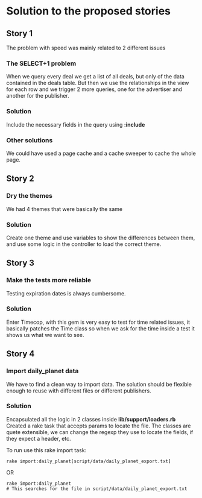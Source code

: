 # Solution to the proposed stories

## Story 1
The problem with speed was mainly related to 2 different issues

### The **SELECT+1** problem
When we query every deal we get a list of all deals, but only of the data contained in the deals table. But then we use the relationships in the view for each row and we trigger 2 more queries, one for the advertiser and another for the publisher.

### Solution
Include the necessary fields in the query using **:include**

### Other solutions
We could have used a page cache and a cache sweeper to cache the whole page.

## Story 2

### Dry the themes
We had 4 themes that were basically the same 

### Solution
Create one theme and use variables to show the differences between them, and use some logic in the controller to load the correct theme.
## Story 3

### Make the tests more reliable
Testing expiration dates is always cumbersome.

### Solution
Enter Timecop, with this gem is very easy to test for time related issues, it basically patches the Time class so when we ask for the time inside a test it shows us what we want to see.

## Story 4

### Import daily_planet data
We have to find a clean way to import data. The solution should be flexible enough to reuse with different files or different publishers.

### Solution
Encapsulated all the logic in 2 classes inside **lib/support/loaders.rb**
Created a rake task that accepts params to locate the file.
The classes are quete extensible, we can change the regexp they use to locate the fields, if they expect a header, etc.

To run use this rake import task:

```
rake import:daily_planet[script/data/daily_planet_export.txt]
```

OR

```
rake import:daily_planet 
# This searches for the file in script/data/daily_planet_export.txt
```